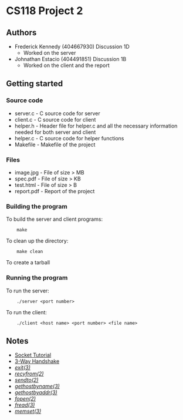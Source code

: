 # CS118 Project 2

## Authors

* Frederick Kennedy (404667930) Discussion 1D
    * Worked on the server
* Johnathan Estacio (404491851) Discussion 1B
    * Worked on the client and the report

## Getting started
### Source code
* server.c - C source code for server
* client.c - C source code for client
* helper.h - Header file for helper.c and all the necessary information needed for both server and client
* helper.c - C source code for helper functions
* Makefile - Makefile of the project
        
### Files
* image.jpg - File of size > MB
* spec.pdf  - File of size > KB
* test.html - File of size > B
* report.pdf - Report of the project

### Building the program
To build the server and client programs:
```
    make
```
To clean up the directory:
```
    make clean
```
To create a tarball

### Running the program
To run the server:
```
    ./server <port number>
```
To run the client:
```
    ./client <host name> <port number> <file name>
```

## Notes
* [Socket Tutorial](http://www.linuxhowtos.org/C_C++/socket.htm)
* [3-Way Handshake](http://www.inetdaemon.com/tutorials/internet/tcp/3-way_handshake.shtml)
* [_exit(3)_](http://man7.org/linux/man-pages/man3/exit.3.html)
* [_recvfrom(2)_](https://linux.die.net/man/2/recvfrom)
* [_sendto(2)_](https://linux.die.net/man/2/sendto)
* [_gethostbyname(3)_](http://man7.org/linux/man-pages/man3/gethostbyname.3.html)
* [_gethostbyaddr(3)_](https://linux.die.net/man/3/gethostbyaddr)
* [_fopen(2)_](https://linux.die.net/man/3/fopen)
* [_fread(3)_](http://man7.org/linux/man-pages/man3/fread.3.html)
* [_memset(3)_](http://man7.org/linux/man-pages/man3/memset.3.html)